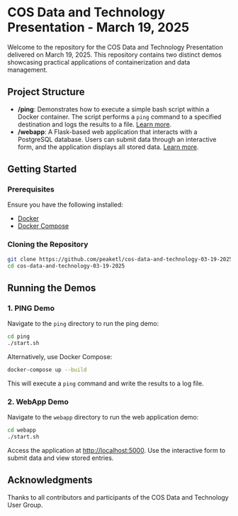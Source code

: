# COS Data and Technology Presentation - March 19, 2025

Welcome to the repository for the COS Data and Technology Presentation delivered on March 19, 2025. This repository contains two distinct demos showcasing practical applications of containerization and data management.

## Project Structure

- **/ping**: Demonstrates how to execute a simple bash script within a Docker container. The script performs a `ping` command to a specified destination and logs the results to a file. [Learn more](./ping/README.md).
- **/webapp**: A Flask-based web application that interacts with a PostgreSQL database. Users can submit data through an interactive form, and the application displays all stored data. [Learn more](./webapp/README.md).

## Getting Started

### Prerequisites

Ensure you have the following installed:

- [Docker](https://www.docker.com/get-started)
- [Docker Compose](https://docs.docker.com/compose/install/)

### Cloning the Repository

```bash
git clone https://github.com/peaketl/cos-data-and-technology-03-19-2025.git
cd cos-data-and-technology-03-19-2025
```

## Running the Demos

### 1. PING Demo

Navigate to the `ping` directory to run the ping demo:

```bash
cd ping
./start.sh
```

Alternatively, use Docker Compose:

```bash
docker-compose up --build
```

This will execute a `ping` command and write the results to a log file.

### 2. WebApp Demo

Navigate to the `webapp` directory to run the web application demo:

```bash
cd webapp
./start.sh
```

Access the application at [http://localhost:5000](http://localhost:5000). Use the interactive form to submit data and view stored entries.

## Acknowledgments

Thanks to all contributors and participants of the COS Data and Technology User Group.

